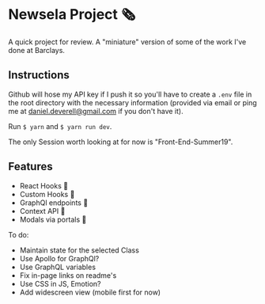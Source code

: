 # Newsela Project 🗞️

A quick project for review. A "miniature" version of some of the work I've done at Barclays.

## Instructions

Github will hose my API key if I push it so you'll have to create a `.env` file in the root directory with the necessary information (provided via email or ping me at daniel.deverell@gmail.com if you don't have it). 

Run `$ yarn` and `$ yarn run dev`.

The only Session worth looking at for now is "Front-End-Summer19".

## Features

* React Hooks 🎯
* Custom Hooks 🎯
* GraphQl endpoints 🎯
* Context API 🎯
* Modals via portals 🎯

To do:
* Maintain state for the selected Class
* Use Apollo for GraphQl?
* Use GraphQL variables 
* Fix in-page links on readme's
* Use CSS in JS, Emotion?
* Add widescreen view (mobile first for now) 